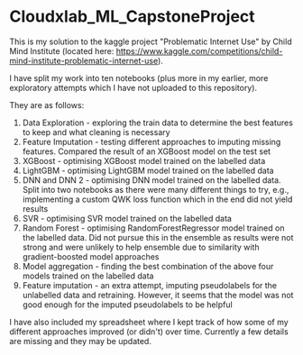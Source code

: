 # Cloudxlab_ML_CapstoneProject

This is my solution to the kaggle project "Problematic Internet Use" by Child Mind Institute (located here: https://www.kaggle.com/competitions/child-mind-institute-problematic-internet-use).

I have split my work into ten notebooks (plus more in my earlier, more exploratory attempts which I have not uploaded to this repository).

They are as follows:
1. Data Exploration - exploring the train data to determine the best features to keep and what cleaning is necessary
2. Feature Imputation - testing different approaches to imputing missing features. Compared the result of an XGBoost model on the test set
3. XGBoost - optimising XGBoost model trained on the labelled data
4. LightGBM - optimising LightGBM model trained on the labelled data
5. DNN and DNN 2 - optimising DNN model trained on the labelled data. Split into two notebooks as there were many different things to try, e.g., implementing a custom QWK loss function which in the end did not yield results
6. SVR - optimising SVR model trained on the labelled data
7. Random Forest - optimising RandomForestRegressor model trained on the labelled data. Did not pursue this in the ensemble as results were not strong and were unlikely to help ensemble due to similarity with gradient-boosted model approaches
8. Model aggregation - finding the best combination of the above four models trained on the labelled data
9. Feature imputation - an extra attempt, imputing pseudolabels for the unlabelled data and retraining. However, it seems that the model was not good enough for the imputed pseudolabels to be helpful

I have also included my spreadsheet where I kept track of how some of my different approaches improved (or didn't) over time. Currently a few details are missing and they may be updated.
